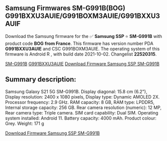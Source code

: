 <h2>Samsung Firmwares SM-G991B(BOG) G991BXXU3AUIE/G991BOXM3AUIE/G991BXXU3AUIF</h2>
Download the Samsung firmware for the ✅ <strong>Samsung SSP </strong> ⭐ <strong>SM-G991B</strong> with product code <strong>BOG</strong> <strong> from France</strong>. This firmware has version number PDA <strong>G991BXXU3AUIE</strong> and CSC G991BOXM3AUIE. The operating system of this firmware is Android R , with build date 2021-10-02. Changelist <strong>22520315</strong>.


[SM-G991B](https://samfirm.shop/samsung/model/SM-G991B)
[G991BXXU3AUIE](https://samfirm.shop/samsung/pda/G991BXXU3AUIE)
[Download Firmware Samsung SSP SM-G991B](https://samfirm.shop/samsung/firmware/462627)
<h2>Summary description:</h2>
<p>Samsung Galaxy S21 5G SM-G991B. Display diagonal: 15.8 cm (6.2"), Display resolution: 2400 x 1080 pixels, Display type: Dynamic AMOLED 2X. Processor frequency: 2.9 GHz. RAM capacity: 8 GB, RAM type: LPDDR5, Internal storage capacity: 256 GB. Rear camera resolution (numeric): 12 MP, Rear camera type: Triple camera. SIM card capability: Dual SIM. Operating system installed: Android 11. Battery capacity: 4000 mAh. Product colour: Grey. Weight: 171 g</p>


[Download Firmware Samsung SSP SM-G991B](https://samfirm.shop/samsung/firmware/462627)

